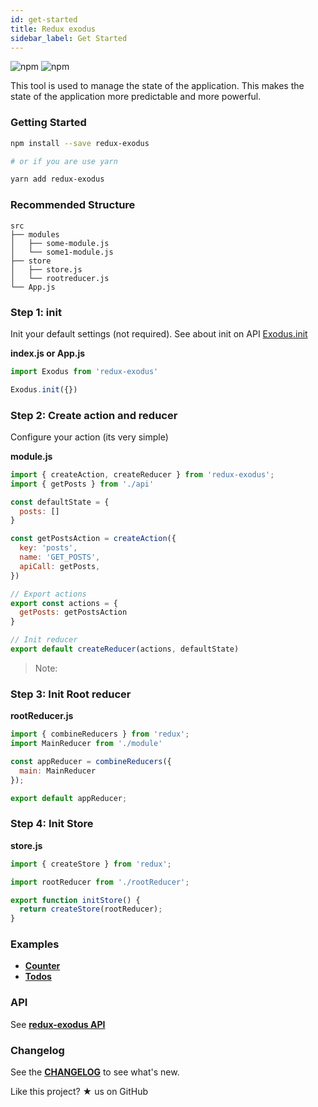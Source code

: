 ```yaml
---
id: get-started
title: Redux exodus
sidebar_label: Get Started
---
```


![npm](https://img.shields.io/npm/v/redux-exodus)
![npm](https://img.shields.io/npm/dt/redux-exodus)

This tool is used to manage the state of the application. This makes the state of the application more predictable and more powerful.

### Getting Started
 ```bash
npm install --save redux-exodus

 # or if you are use yarn

yarn add redux-exodus
 ``` 

### Recommended Structure

```
src
├── modules
│   ├── some-module.js
│   └── some1-module.js
├── store
│   ├── store.js
│   └── rootreducer.js
└── App.js
```

### Step 1: init

Init your default settings (not required). See about init on API [Exodus.init](/)

**index.js or App.js**

```javascript
import Exodus from 'redux-exodus'

Exodus.init({})
```
### Step 2: Create action and reducer
Configure your action (its very simple)

**module.js**

```javascript
import { createAction, createReducer } from 'redux-exodus';
import { getPosts } from './api'

const defaultState = {
  posts: []
}

const getPostsAction = createAction({
  key: 'posts',
  name: 'GET_POSTS',
  apiCall: getPosts,
})

// Export actions
export const actions = {
  getPosts: getPostsAction
}

// Init reducer
export default createReducer(actions, defaultState)

```
> Note: 

### Step 3: Init Root reducer

**rootReducer.js**

```javascript
import { combineReducers } from 'redux';
import MainReducer from './module'

const appReducer = combineReducers({
  main: MainReducer
});

export default appReducer;
```

### Step 4: Init Store

**store.js**

```javascript
import { createStore } from 'redux';

import rootReducer from './rootReducer';

export function initStore() {
  return createStore(rootReducer);
}
```

### Examples
* **[Counter](/)**
* **[Todos](/)**

### API
See **[redux-exodus API](/api/)**

### Changelog

See the **[CHANGELOG](/)** to see what's new.

Like this project? ★ us on GitHub
